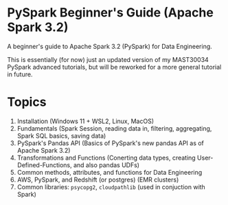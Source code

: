 # PySpark Beginner's Guide (Apache Spark 3.2)
A beginner's guide to Apache Spark 3.2 (PySpark) for Data Engineering. 

This is essentially (for now) just an updated version of my MAST30034 PySpark advanced tutorials, but will be reworked for a more general tutorial in future.

# Topics
1. Installation (Windows 11 + WSL2, Linux, MacOS)
2. Fundamentals (Spark Session, reading data in, filtering, aggregating, Spark SQL basics, saving data)
3. PySpark's Pandas API (Basics of PySpark's new pandas API as of Apache Spark 3.2)
4. Transformations and Functions (Conerting data types, creating User-Defined-Functions, and also pandas UDFs)
5. Common methods, attributes, and functions for Data Engineering
6. AWS, PySpark, and Redshift (or postgres) (EMR clusters)
7. Common libraries: `psycopg2`, `cloudpathlib` (used in conjuction with Spark)
